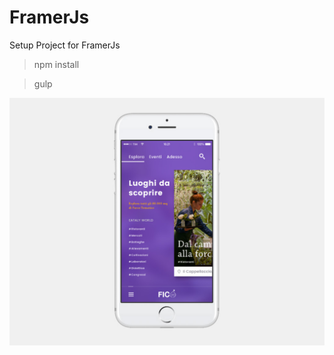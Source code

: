 # FramerJs
Setup Project for FramerJs

> npm install

> gulp

![FramerJs](readme.jpg?raw=true "FramerJs")